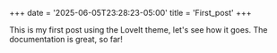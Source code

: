 +++
date = '2025-06-05T23:28:23-05:00'
title = 'First_post'
+++

This is my first post using the LoveIt theme, let's see how it goes. The documentation is great, so far!
